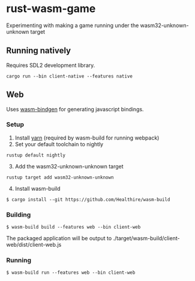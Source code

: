 # rust-wasm-game
Experimenting with making a game running under the wasm32-unknown-unknown target

## Running natively

Requires SDL2 development library.

```
cargo run --bin client-native --features native
```

## Web

Uses [wasm-bindgen](https://github.com/alexcrichton/wasm-bindgen) for generating javascript bindings.

### Setup

1. Install [yarn](https://yarnpkg.com/en/) (required by wasm-build for running webpack)
2. Set your default toolchain to nightly
```
rustup default nightly
```
3. Add the wasm32-unknown-unknown target
```
rustup target add wasm32-unknown-unknown
```
4. Install wasm-build
```
$ cargo install --git https://github.com/Healthire/wasm-build
```

### Building
```
$ wasm-build build --features web --bin client-web
```

The packaged application will be output to ./target/wasm-build/client-web/dist/client-web.js

### Running

```
$ wasm-build run --features web --bin client-web
```
